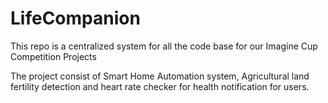 # LifeCompanion
This repo is a centralized system for all the code base for our Imagine Cup Competition Projects

The project consist of Smart Home Automation system, Agricultural land fertility detection and heart rate checker for health notification for users.